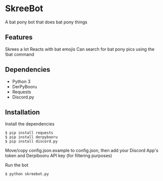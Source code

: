 # SkreeBot
A bat pony bot that does bat pony things

## Features
Skrees a lot
Reacts with bat emojis
Can search for bat pony pics using the !bat command

## Dependencies
- Python 3
- DerPyBooru
- Requests
- Discord.py

## Installation
Install the dependencies

    $ pip install requests
    $ pip install derpybooru
    $ pip install discord.py

Move/copy config.json.example to config.json, then add your Discord App's token and Derpibooru API key (for filtering purposes)

Run the bot

    $ python skreebot.py